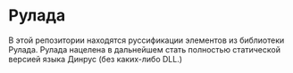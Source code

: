 # Рулада
В этой репозитории находятся руссификации элементов из библиотеки Рулада. Рулада нацелена в дальнейшем стать полностью статической версией языка Динрус (без каких-либо DLL.)
